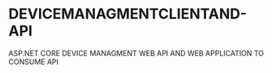 # DEVICEMANAGMENTCLIENTAND-API
ASP.NET CORE DEVICE MANAGMENT WEB API AND WEB APPLICATION TO CONSUME API
